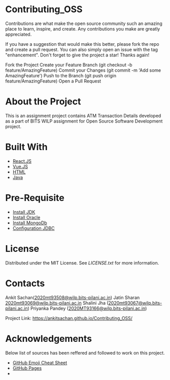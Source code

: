 # Contributing_OSS

Contributions are what make the open source community such an amazing place to learn, inspire, and create. 
Any contributions you make are greatly appreciated.

If you have a suggestion that would make this better, please fork the repo and create a pull request. 
You can also simply open an issue with the tag "enhancement". Don't forget to give the project a star! Thanks again!

Fork the Project
Create your Feature Branch (git checkout -b feature/AmazingFeature)
Commit your Changes (git commit -m 'Add some AmazingFeature')
Push to the Branch (git push origin feature/AmazingFeature)
Open a Pull Request

# About the Project
This is an assignment project contains ATM Transaction Details developed as a part of BITS WILP assignment for Open Source Software Development project.

# Built With
- [React.JS](https://reactjs.org/)
- [Vue.JS](https://vuejs.org/)
- [HTML](https://www.w3schools.com/html/)
- [Java](https://www.java.com/en/)

# Pre-Requisite
- [Install JDK](https://www.oracle.com/java/technologies/downloads/)
- [Install Oracle](https://docs.oracle.com)
- [Install MongoDb](https://www.mongodb.com)
- [Configuration JDBC](https://www.ibm.com/docs/en/tivoli-monitoring/6.3.0?topic=jdbc-configuration)


# License
Distributed under the MIT License. See _LICENSE.txt_ for more information.

# Contacts

Ankit Sachan(2020mt93508@wilp.bits-pilani.ac.in)
Jatin Sharan 2020mt93069@wilp.bits-pilani.ac.in
Shalini Jha (2020mt93067@wilp.bits-pilani.ac.in)
Priyanka Pandey (2020MT93166@wilp.bits-pilani.ac.in)

Project Link: https://ankitsachan.github.io/Contributing_OSS/

# Acknowledgements
Below list of sources has been reffered and followed to work on this project.
- [GitHub Emoji Cheat Sheet](https://www.webpagefx.com/tools/emoji-cheat-sheet)
- [GitHub Pages](https://github.com/othneildrew/Best-README-Template)
- 


